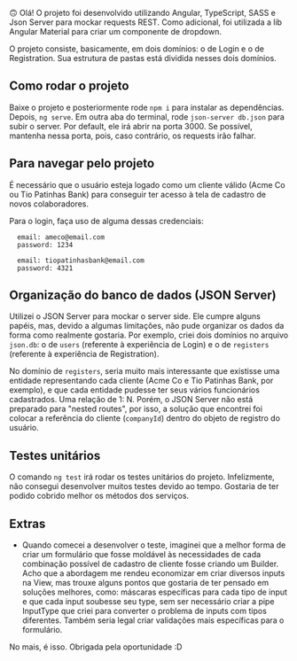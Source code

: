 🙃
Olá!
O projeto foi desenvolvido utilizando Angular, TypeScript, SASS e Json Server para mockar requests REST. Como adicional, foi utilizada a lib Angular Material para criar um componente de dropdown.

O projeto consiste, basicamente, em dois domínios: o de Login e o de Registration. Sua estrutura de pastas está dividida nesses dois domínios. 

## Como rodar o projeto
Baixe o projeto e posteriormente rode `npm i` para instalar as dependências. Depois, `ng serve`. Em outra aba do terminal, rode `json-server db.json` para subir o server. Por default, ele irá abrir na porta 3000. Se possível, mantenha nessa porta, pois, caso contrário, os requests irão falhar. 

## Para navegar pelo projeto
É necessário que o usuário esteja logado como um cliente válido (Acme Co ou Tio Patinhas Bank) para conseguir ter acesso à tela de cadastro de novos colaboradores.

Para o login, faça uso de alguma dessas credenciais:

      email: ameco@email.com
      password: 1234

      email: tiopatinhasbank@email.com
      password: 4321

##  Organização do banco de dados (JSON Server)
Utilizei o JSON Server para mockar o server side. Ele cumpre alguns papéis, mas, devido a algumas limitações, não pude organizar os dados da forma como realmente gostaria. Por exemplo, criei dois domínios no arquivo `json.db`: o de `users` (referente à experiência de Login) e o de `registers` (referente à experiência de Registration).

No domínio de `registers`, seria muito mais interessante que existisse uma entidade representando cada cliente (Acme Co e Tio Patinhas Bank, por exemplo), e que cada entidade pudesse ter seus vários funcionários cadastrados. Uma relação de 1: N. Porém, o JSON Server não está preparado para "nested routes", por isso, a solução que encontrei foi colocar a referência do cliente (`companyId`) dentro do objeto de registro do usuário.

## Testes unitários
O comando `ng test` irá rodar os testes unitários do projeto. Infelizmente, não consegui desenvolver muitos testes devido ao tempo. Gostaria de ter podido cobrido melhor os métodos dos serviços. 


## Extras

- Quando comecei a desenvolver o teste, imaginei que a melhor forma de criar um formulário que fosse moldável às necessidades de cada combinação possível de cadastro de cliente fosse criando um Builder. Acho que a abordagem me rendeu economizar em criar diversos inputs na View, mas trouxe alguns pontos que gostaria de ter pensado em soluções melhores, como: máscaras específicas para cada tipo de input e que cada input soubesse seu type, sem ser necessário criar a pipe InputType que criei para converter o problema de inputs com tipos diferentes. Também seria legal criar validações mais específicas para o formulário.

No mais, é isso.
Obrigada pela oportunidade :D

